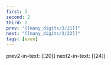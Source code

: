 ```yaml
---
first: 3
second: 2
third: 2
prev: "[[many_digits/3/21]]"
next: "[[many_digits/3/23]]"
tags: [even]
---
```

prev2-in-text: [[20]]
next2-in-text: [[24]]
